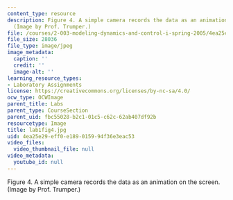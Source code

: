 ```yaml
---
content_type: resource
description: Figure 4. A simple camera records the data as an animation on the screen.
  (Image by Prof. Trumper.)
file: /courses/2-003-modeling-dynamics-and-control-i-spring-2005/4ea25e29eff0e189015994f36e3eac53_lab1fig4.jpg
file_size: 28036
file_type: image/jpeg
image_metadata:
  caption: ''
  credit: ''
  image-alt: ''
learning_resource_types:
- Laboratory Assignments
license: https://creativecommons.org/licenses/by-nc-sa/4.0/
ocw_type: OCWImage
parent_title: Labs
parent_type: CourseSection
parent_uid: fbc55028-b2c1-01c5-c62c-62ab407df92b
resourcetype: Image
title: lab1fig4.jpg
uid: 4ea25e29-eff0-e189-0159-94f36e3eac53
video_files:
  video_thumbnail_file: null
video_metadata:
  youtube_id: null
---
```

Figure 4. A simple camera records the data as an animation on the screen. (Image by Prof. Trumper.)